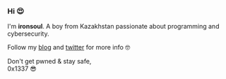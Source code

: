 ### Hi 😍

I'm __ironsoul__. A boy from Kazakhstan passionate about programming and cybersecurity.

Follow my [blog](https://ironsoul.me) and [twitter](https://twitter.com/ironsoul0) for more info 🤓

Don't get pwned & stay safe,<br/>
0x1337 😎
